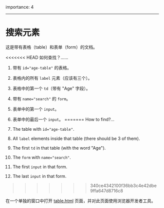importance: 4

---

# 搜索元素

这是带有表格（table）和表单（form）的文档。

<<<<<<< HEAD
如何查找？……

1. 带有 `id="age-table"` 的表格。
2. 表格内的所有 `label` 元素（应该有三个）。
3. 表格中的第一个 `td`（带有 "Age" 字段）。
4. 带有 `name="search"` 的 `form`。
5. 表单中的第一个 `input`。
6. 表单中的最后一个 `input`。
=======
How to find?...

1. The table with `id="age-table"`.
2. All `label` elements inside that table (there should be 3 of them).
3. The first `td` in that table (with the word "Age").
4. The `form` with `name="search"`.
5. The first `input` in that form.
6. The last `input` in that form.
>>>>>>> 340ce4342100f36bb3c4e42dbe9ffa647d8716c8

在一个单独的窗口中打开 [table.html](table.html) 页面，并对此页面使用浏览器开发者工具。
